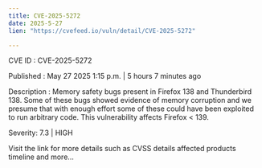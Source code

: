 ```yaml
---
title: CVE-2025-5272
date: 2025-5-27
lien: "https://cvefeed.io/vuln/detail/CVE-2025-5272"

---
```


CVE ID : CVE-2025-5272

Published :  May 27
2025
1:15 p.m. | 5 hours
7 minutes ago

Description : Memory safety bugs present in Firefox 138 and Thunderbird 138. Some of these bugs showed evidence of memory corruption and we presume that with enough effort some of these could have been exploited to run arbitrary code. This vulnerability affects Firefox < 139.

Severity: 7.3 | HIGH

Visit the link for more details
such as CVSS details
affected products
timeline
and more...
